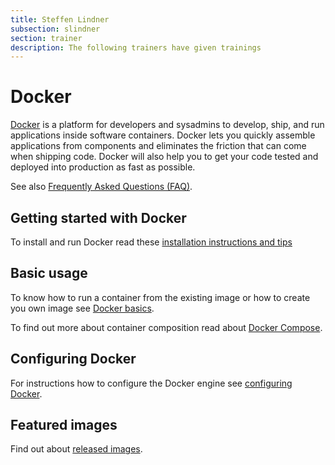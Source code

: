 ```yaml
---
title: Steffen Lindner
subsection: slindner
section: trainer
description: The following trainers have given trainings
---
```


# Docker

[Docker](https://www.docker.com) is a platform for developers and sysadmins to develop, ship, and run applications inside software containers. Docker lets you quickly assemble applications from components and eliminates the friction that can come when shipping code. Docker will also help you to get your code tested and deployed into production as fast as possible.

See also [Frequently Asked Questions (FAQ)](http://docs.docker.com/misc/faq).

## Getting started with Docker

To install and run Docker read these [installation instructions and tips](/tools/docker/docker-installation.html)

## Basic usage

To know how to run a container from the existing image or how to create you own image see [Docker basics](/tools/docker/docker-usage.html).

To find out more about container composition read about [Docker Compose](/tools/docker/compose.html).

## Configuring Docker

For instructions how to configure the Docker engine see [configuring Docker](/tools/docker/docker-configuration.html).

## Featured images

Find out about [released images](/tools/docker/docker-images.html).

